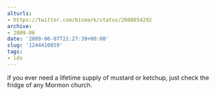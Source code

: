 ```yaml
---
alturls:
- https://twitter.com/bismark/status/2068654292
archive:
- 2009-06
date: '2009-06-07T21:27:39+00:00'
slug: '1244410059'
tags:
- lds
---
```


if you ever need a lifetime supply of mustard or ketchup, just check the fridge of any Mormon church.

